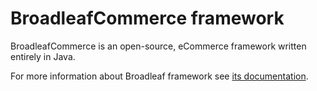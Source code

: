 BroadleafCommerce framework
============================

BroadleafCommerce is an open-source, eCommerce framework written entirely in Java.

For more information about Broadleaf framework see [its documentation](http://docs.broadleafcommerce.org/core/current).

